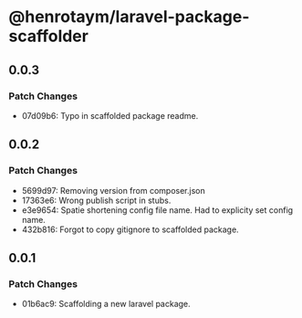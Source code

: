 # @henrotaym/laravel-package-scaffolder

## 0.0.3

### Patch Changes

- 07d09b6: Typo in scaffolded package readme.

## 0.0.2

### Patch Changes

- 5699d97: Removing version from composer.json
- 17363e6: Wrong publish script in stubs.
- e3e9654: Spatie shortening config file name. Had to explicity set config name.
- 432b816: Forgot to copy gitignore to scaffolded package.

## 0.0.1

### Patch Changes

- 01b6ac9: Scaffolding a new laravel package.
